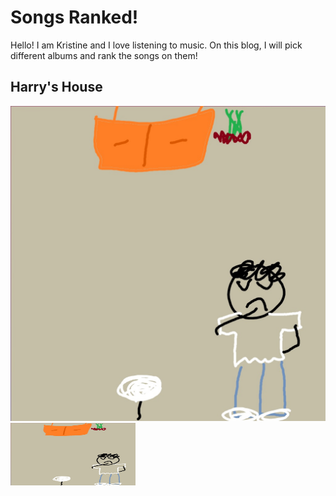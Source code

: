# Songs Ranked!
Hello! I am Kristine and I love listening to music. On this blog, I will pick different albums and rank the songs on them!

## Harry's House 
![Harry'sHouse](harryshouse.jpg "My drawing of Harry's House")
<img src="harryshouse.jpg" width="200" height="100">


